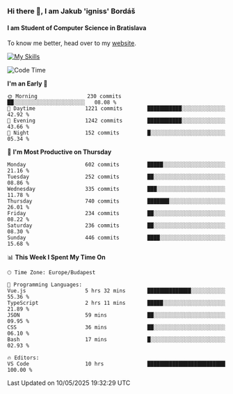 ### Hi there 👋, I am Jakub 'igniss' Bordáš

#### I am Student of Computer Science in Bratislava
To know me better, head over to my [website](https://bordas.sk).

[![My Skills](https://skillicons.dev/icons?i=js,typescript,html,css,figma,svelte,vue,next,postgresql,nest,express,nodejs)](https://bordas.sk)


<!--START_SECTION:waka-->
![Code Time](http://img.shields.io/badge/Code%20Time-1%2C885%20hrs%2027%20mins-blue)

**I'm an Early 🐤** 

```text
🌞 Morning                230 commits         ██░░░░░░░░░░░░░░░░░░░░░░░   08.08 % 
🌆 Daytime                1221 commits        ███████████░░░░░░░░░░░░░░   42.92 % 
🌃 Evening                1242 commits        ███████████░░░░░░░░░░░░░░   43.66 % 
🌙 Night                  152 commits         █░░░░░░░░░░░░░░░░░░░░░░░░   05.34 % 
```
📅 **I'm Most Productive on Thursday** 

```text
Monday                   602 commits         █████░░░░░░░░░░░░░░░░░░░░   21.16 % 
Tuesday                  252 commits         ██░░░░░░░░░░░░░░░░░░░░░░░   08.86 % 
Wednesday                335 commits         ███░░░░░░░░░░░░░░░░░░░░░░   11.78 % 
Thursday                 740 commits         ███████░░░░░░░░░░░░░░░░░░   26.01 % 
Friday                   234 commits         ██░░░░░░░░░░░░░░░░░░░░░░░   08.22 % 
Saturday                 236 commits         ██░░░░░░░░░░░░░░░░░░░░░░░   08.30 % 
Sunday                   446 commits         ████░░░░░░░░░░░░░░░░░░░░░   15.68 % 
```


📊 **This Week I Spent My Time On** 

```text
🕑︎ Time Zone: Europe/Budapest

💬 Programming Languages: 
Vue.js                   5 hrs 32 mins       ██████████████░░░░░░░░░░░   55.36 % 
TypeScript               2 hrs 11 mins       █████░░░░░░░░░░░░░░░░░░░░   21.89 % 
JSON                     59 mins             ██░░░░░░░░░░░░░░░░░░░░░░░   09.95 % 
CSS                      36 mins             ██░░░░░░░░░░░░░░░░░░░░░░░   06.10 % 
Bash                     17 mins             █░░░░░░░░░░░░░░░░░░░░░░░░   02.93 % 

🔥 Editors: 
VS Code                  10 hrs              █████████████████████████   100.00 % 
```


 Last Updated on 10/05/2025 19:32:29 UTC
<!--END_SECTION:waka-->
